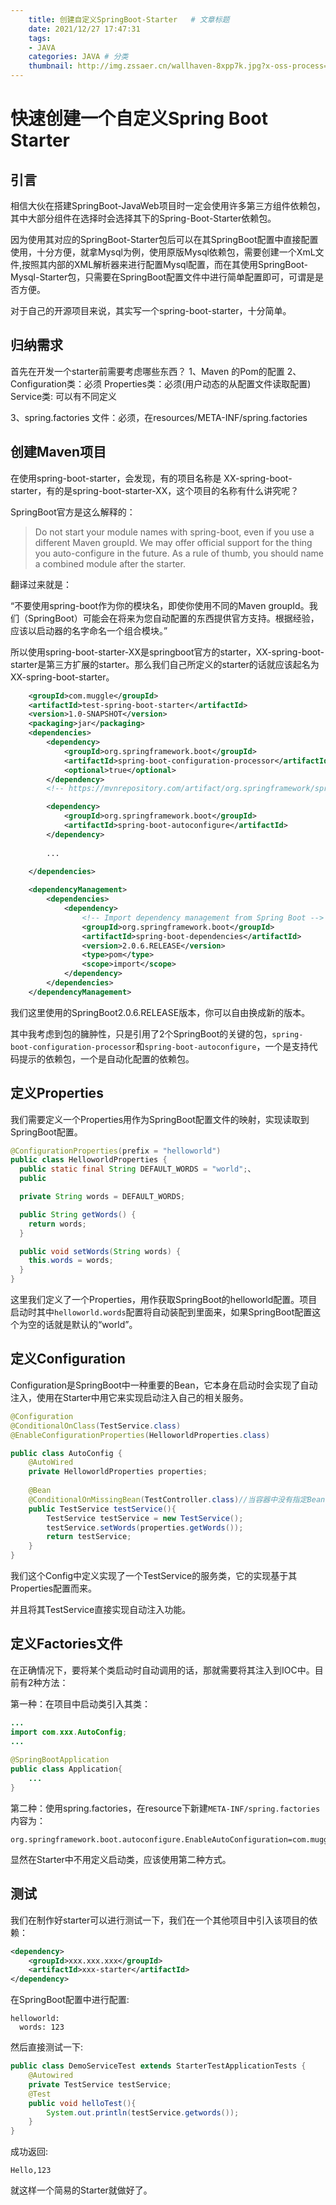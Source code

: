 ```yaml
---
    title: 创建自定义SpringBoot-Starter   # 文章标题  
    date: 2021/12/27 17:47:31
    tags:
    - JAVA
    categories: JAVA # 分类
    thumbnail: http://img.zssaer.cn/wallhaven-8xpp7k.jpg?x-oss-process=style/wallpaper # 略缩图
---
```

# 快速创建一个自定义Spring Boot Starter

## 引言

相信大伙在搭建SpringBoot-JavaWeb项目时一定会使用许多第三方组件依赖包，其中大部分组件在选择时会选择其下的Spring-Boot-Starter依赖包。

因为使用其对应的SpringBoot-Starter包后可以在其SpringBoot配置中直接配置使用，十分方便，就拿Mysql为例，使用原版Mysql依赖包，需要创建一个XmL文件,按照其内部的XML解析器来进行配置Mysql配置，而在其使用SpringBoot-Mysql-Starter包，只需要在SpringBoot配置文件中进行简单配置即可，可谓是是否方便。

对于自己的开源项目来说，其实写一个spring-boot-starter，十分简单。

## 归纳需求

首先在开发一个starter前需要考虑哪些东西？
1、Maven 的Pom的配置
2、Configuration类：必须
	  Properties类：必须(用户动态的从配置文件读取配置)
	  Service类: 可以有不同定义

3、spring.factories 文件：必须，在resources/META-INF/spring.factories

## 创建Maven项目

在使用spring-boot-starter，会发现，有的项目名称是 XX-spring-boot-starter，有的是spring-boot-starter-XX，这个项目的名称有什么讲究呢？

SpringBoot官方是这么解释的：

> Do not start your module names with spring-boot, even if you use a different Maven groupId. We may offer official support for the thing you auto-configure in the future.
> As a rule of thumb, you should name a combined module after the starter.

翻译过来就是：

“不要使用spring-boot作为你的模块名，即使你使用不同的Maven groupId。我们（SpringBoot）可能会在将来为您自动配置的东西提供官方支持。根据经验，应该以启动器的名字命名一个组合模块。”

所以使用spring-boot-starter-XX是springboot官方的starter，XX-spring-boot-starter是第三方扩展的starter。那么我们自己所定义的starter的话就应该起名为XX-spring-boot-starter。

```xml
	<groupId>com.muggle</groupId>
    <artifactId>test-spring-boot-starter</artifactId>
    <version>1.0-SNAPSHOT</version>
    <packaging>jar</packaging>
    <dependencies>
        <dependency>
            <groupId>org.springframework.boot</groupId>
            <artifactId>spring-boot-configuration-processor</artifactId>
            <optional>true</optional>
        </dependency>
        <!-- https://mvnrepository.com/artifact/org.springframework/spring-webmvc -->

        <dependency>
            <groupId>org.springframework.boot</groupId>
            <artifactId>spring-boot-autoconfigure</artifactId>
        </dependency>
        
        ...
       
    </dependencies>

    <dependencyManagement>
        <dependencies>
            <dependency>
                <!-- Import dependency management from Spring Boot -->
                <groupId>org.springframework.boot</groupId>
                <artifactId>spring-boot-dependencies</artifactId>
                <version>2.0.6.RELEASE</version>
                <type>pom</type>
                <scope>import</scope>
            </dependency>
        </dependencies>
    </dependencyManagement>
```

我们这里使用的SpringBoot2.0.6.RELEASE版本，你可以自由换成新的版本。

其中我考虑到包的臃肿性，只是引用了2个SpringBoot的关键的包，`spring-boot-configuration-processor`和`spring-boot-autoconfigure`，一个是支持代码提示的依赖包，一个是自动化配置的依赖包。



## 定义Properties

我们需要定义一个Properties用作为SpringBoot配置文件的映射，实现读取到SpringBoot配置。

```java
@ConfigurationProperties(prefix = "helloworld")
public class HelloworldProperties {
  public static final String DEFAULT_WORDS = "world";、
  public

  private String words = DEFAULT_WORDS;

  public String getWords() {
    return words;
  }

  public void setWords(String words) {
    this.words = words;
  }
}
```

这里我们定义了一个Properties，用作获取SpringBoot的helloworld配置。项目启动时其中`helloworld.words`配置将自动装配到里面来，如果SpringBoot配置这个为空的话就是默认的“world”。



## 定义Configuration

Configuration是SpringBoot中一种重要的Bean，它本身在启动时会实现了自动注入，使用在Starter中用它来实现启动注入自己的相关服务。

```java
@Configuration
@ConditionalOnClass(TestService.class)
@EnableConfigurationProperties(HelloworldProperties.class)

public class AutoConfig {
    @AutoWired
    private HelloworldProperties properties;
    
    @Bean
    @ConditionalOnMissingBean(TestController.class)//当容器中没有指定Bean的情况下
    public TestService testService(){
        TestService testService = new TestService();
        testService.setWords(properties.getWords());
        return testService;
    }
}
```

我们这个Config中定义实现了一个TestService的服务类，它的实现基于其Properties配置而来。

并且将其TestService直接实现自动注入功能。



## 定义Factories文件

在正确情况下，要将某个类启动时自动调用的话，那就需要将其注入到IOC中。目前有2种方法：

第一种：在项目中启动类引入其类：

```java
...
import com.xxx.AutoConfig;
...
    
@SpringBootApplication
public class Application{
	...
}
```

第二种：使用spring.factories，在resource下新建`META-INF/spring.factories`内容为：

```properties
org.springframework.boot.autoconfigure.EnableAutoConfiguration=com.muggle.controller.AutoConfig
```

显然在Starter中不用定义启动类，应该使用第二种方式。



## 测试

我们在制作好starter可以进行测试一下，我们在一个其他项目中引入该项目的依赖：

```xml
<dependency>
	<groupId>xxx.xxx.xxx</groupId>
	<artifactId>xxx-starter</artifactId>
</dependency>
```

在SpringBoot配置中进行配置:

```xml-dtd
helloworld:
  words: 123
```

然后直接测试一下:

```java
public class DemoServiceTest extends StarterTestApplicationTests {
    @Autowired
    private TestService testService;
    @Test
    public void helloTest(){
        System.out.println(testService.getwords());
    }
}
```

成功返回:

```
Hello,123
```

就这样一个简易的Starter就做好了。